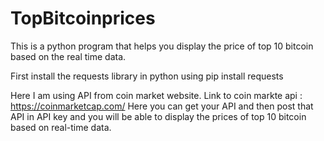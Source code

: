 # TopBitcoinprices
This is a python program that helps you display the price of top 10 bitcoin based on the real time data.

First install the requests library in python using pip install requests


Here I am using API from coin market website.
Link to coin markte api : https://coinmarketcap.com/
Here you can get your API and then post that API in API key and you will be able to display the prices of top 10 bitcoin based on real-time data.
